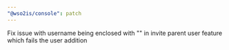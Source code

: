 ```yaml
---
"@wso2is/console": patch
---
```


Fix issue with username being enclosed with "" in invite parent user feature which fails the user addition
